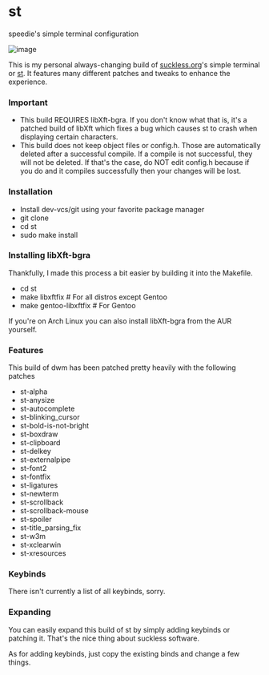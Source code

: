 # st
speedie's simple terminal configuration

![image](https://user-images.githubusercontent.com/71722170/163290759-e171e5f0-3e9b-4c23-85bf-b45f19a37b34.png)

This is my personal always-changing build of [suckless.org](https://suckless.org)'s simple terminal or [st](https://st.suckless.org).
It features many different patches and tweaks to enhance the experience.

### Important
- This build REQUIRES libXft-bgra. If you don't know what that is, it's a patched build of libXft which fixes a bug which causes st to crash when displaying certain characters.
- This build does not keep object files or config.h. Those are automatically deleted after a successful compile. If a compile is not successful, they will not be deleted. If that's the case, do NOT edit config.h because if you do and it compiles successfully then your changes will be lost.

### Installation
- Install dev-vcs/git using your favorite package manager
- git clone <this-url>
- cd st
- sudo make install

### Installing libXft-bgra
Thankfully, I made this process a bit easier by building it into the Makefile.
- cd st
- make libxftfix # For all distros except Gentoo
- make gentoo-libxftfix # For Gentoo

If you're on Arch Linux you can also install libXft-bgra from the AUR yourself.

### Features
This build of dwm has been patched pretty heavily with the following patches
- st-alpha
- st-anysize
- st-autocomplete
- st-blinking_cursor
- st-bold-is-not-bright
- st-boxdraw
- st-clipboard
- st-delkey
- st-externalpipe
- st-font2
- st-fontfix
- st-ligatures
- st-newterm
- st-scrollback
- st-scrollback-mouse
- st-spoiler
- st-title_parsing_fix
- st-w3m
- st-xclearwin
- st-xresources
  
  
### Keybinds
There isn't currently a list of all keybinds, sorry.

### Expanding
You can easily expand this build of st by simply adding keybinds or patching it. That's the nice thing about suckless software.

As for adding keybinds, just copy the existing binds and change a few things.
